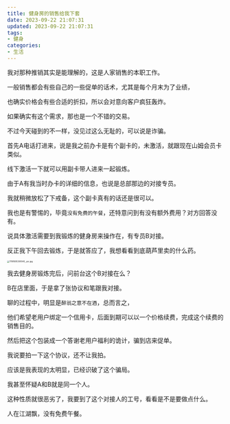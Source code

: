 ```yaml
---
title: 健身房的销售给我下套
date: 2023-09-22 21:07:31
updated: 2023-09-22 21:07:31
tags:
- 健身
categories:
- 生活
---
```




我对那种推销其实是能理解的，这是人家销售的本职工作。

一般销售都会有些自己的一些促单的话术，尤其是每个月末为了业绩，

也确实价格会有些合适的折扣，所以会对意向客户疯狂轰炸。

如果确实有这个需求，那也是一个不错的交易。

不过今天碰到的不一样，没见过这么无耻的，可以说是诈骗。



首先A电话打进来，说是我之前办卡是有个副卡的，未激活，就跟现在山姆会员卡类似。

线下激活一下就可以用副卡带人进来一起锻炼。

由于A有我当时办卡的详细的信息，也说是总部那边的对接专员。

我就稍微放松了下戒备，这个副卡真有的话还是很可以。

我也是有警惕的，毕竟`没有免费的午餐`，还特意问到有没有额外费用？对方回答没有。

说具体激活需要到我锻炼的健身房来操作在，有专员B对接。

反正我下午回去锻炼，于是就答应了，我想看看到底葫芦里卖的什么药。

<img src="https://s2.loli.net/2023/09/22/sIi8PgMTQw563Ab.jpg" alt="11181695390045_.pic.jpg" style="zoom:33%;" />

我去健身房锻炼完后，问前台这个B对接在么？

B在店里面，于是拿了张协议和笔跟我对接。

聊的过程中，明显是`醉翁之意不在酒`，总而言之，

他们希望老用户绑定一个信用卡，后面到期可以以一个价格续费，完成这个续费的销售目的。

然后把这个包装成一个答谢老用户福利的诡计，骗到店来促单。

我说要拍一下这个协议，还不让我拍。

应该是我表现的太明显，已经识破了这个骗局。

我甚至怀疑A和B就是同一个人。

这种性质就很恶劣了，我要到了这个对接人的工号，看看是不是要做点什么。



人在江湖飘，没有免费午餐。













